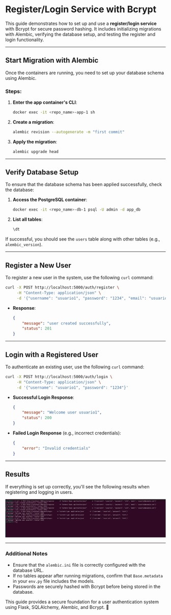# Register/Login Service with Bcrypt

This guide demonstrates how to set up and use a **register/login service** with Bcrypt for secure password hashing. It includes initializing migrations with Alembic, verifying the database setup, and testing the register and login functionality.

---

## **Start Migration with Alembic**

Once the containers are running, you need to set up your database schema using Alembic.

### **Steps:**

1. **Enter the app container's CLI**:
   ```bash
   docker exec -it <repo_name>-app-1 sh
   ```

2. **Create a migration**:
   ```bash
   alembic revision --autogenerate -m "first commit"
   ```

3. **Apply the migration**:
   ```bash
   alembic upgrade head
   ```

---

## **Verify Database Setup**

To ensure that the database schema has been applied successfully, check the database:

1. **Access the PostgreSQL container**:
   ```bash
   docker exec -it <repo_name>-db-1 psql -U admin -d app_db
   ```

2. **List all tables**:
   ```sql
   \dt
   ```

If successful, you should see the `users` table along with other tables (e.g., `alembic_version`).

---

## **Register a New User**

To register a new user in the system, use the following `curl` command:

```bash
curl -X POST http://localhost:5000/auth/register \
     -H "Content-Type: application/json" \
     -d '{"username": "usuario1", "password": "1234", "email": "usuario1@example.com"}'
```

- **Response**:
  ```json
  {
      "message": "user created successfully",
      "status": 201
  }
  ```

---

## **Login with a Registered User**

To authenticate an existing user, use the following `curl` command:

```bash
curl -X POST http://localhost:5000/auth/login \
     -H "Content-Type: application/json" \
     -d '{"username": "usuario1", "password": "1234"}'
```

- **Successful Login Response**:
  ```json
  {
      "message": "Welcome user usuario1",
      "status": 200
  }
  ```

- **Failed Login Response** (e.g., incorrect credentials):
  ```json
  {
      "error": "Invalid credentials"
  }
  ```

---

## **Results**

If everything is set up correctly, you'll see the following results when registering and logging in users.

![Register/Login Results](img/results.png)

---

### **Additional Notes**
- Ensure that the `alembic.ini` file is correctly configured with the database URL.
- If no tables appear after running migrations, confirm that `Base.metadata` in your `env.py` file includes the models.
- Passwords are securely hashed with Bcrypt before being stored in the database.

This guide provides a secure foundation for a user authentication system using Flask, SQLAlchemy, Alembic, and Bcrypt. 🚀